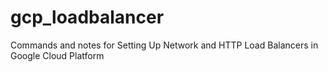 # gcp_loadbalancer
Commands and notes for Setting Up Network and HTTP Load Balancers in Google Cloud Platform
